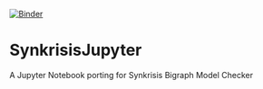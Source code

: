 [![Binder](https://mybinder.org/badge_logo.svg)](https://mybinder.org/v2/gh/AlessandroCaste/SynkrisisJupyter/master)

# SynkrisisJupyter
A Jupyter Notebook porting for Synkrisis Bigraph Model Checker
